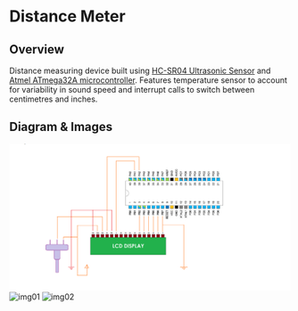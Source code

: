 # Distance Meter
## Overview
Distance measuring device built using [HC-SR04 Ultrasonic Sensor](https://cdn.sparkfun.com/datasheets/Sensors/Proximity/HCSR04.pdf) and [Atmel ATmega32A microcontroller](http://ww1.microchip.com/downloads/en/DeviceDoc/ATmega32A-DataSheet-Complete-DS40002072A.pdf). Features temperature sensor to account for variability in sound speed and interrupt calls to switch between centimetres and inches.
## Diagram & Images
![Breadboard Setup](Breadboard%20Setup.png)
![img01](img01.jpg)
![img02](img02.jpg)
